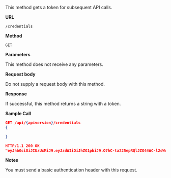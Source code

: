 This method gets a token for subsequent API calls.

**URL**

  `/credentials`

**Method**

  `GET`

**Parameters**

  This method does not receive any parameters.

**Request body**

  Do not supply a request body with this method.

**Response**

  If successful, this method returns a string with a token.

**Sample Call**

```json
GET /api/{apiversion}/credentials
{

}

HTTP/1.1 200 OK
"eyJhbGciOiJIUzUxMiJ9.eyJzdWIiOiJhZG1pbiJ9.O7hC-ta225epRQlJZO44WC-l2cWohKnJ8lkmlOQpw8Z_xYiwJ6-qDUhHeJEZH9DmwIwz_jD77sj1kQUkXHsbOg"
```

**Notes**

You must send a basic authentication header with this request.
